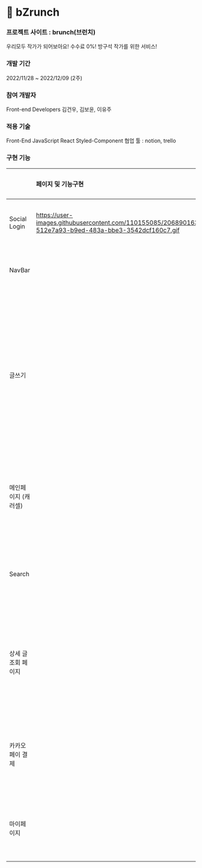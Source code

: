 # 🥨 bZrunch

### 프로젝트 사이트 : brunch(브런치)

<aside> 우리모두 작가가 되어보아요!
수수료 0%! 방구석 작가를 위한 서비스!
</aside>

### 개발 기간

2022/11/28 ~ 2022/12/09 (2주)

### 참여 개발자

Front-end Developers
김건우, 김보윤, 이유주

### 적용 기술

Front-End
JavaScript React Styled-Component
협업 툴 : notion, trello

### 구현 기능

||페이지 및 기능구현|설명|담당 개발자|
|---|:---|:---:|---:|
|Social Login|https://user-images.githubusercontent.com/110155085/206890163-512e7a93-b9ed-483a-bbe3-3542dcf160c7.gif|- 카카오로그인 구현|FE-`김보윤`<br>BE-`이동근`|
|NavBar||- 모달창 형식으로 구현|FE-`김보윤`|
|글쓰기||- S3업로드 및 URL전달, 글쓰기 내용, 사진, 색상 선택, 카테고리선택, 무료, 유료 나누기|FE-`김건우`<br>BE-`오현상`|
|메인페이지 (캐러셀)||- Slick 라이브러리 사용하여 캐러셀 구현|FE-`김보윤`<br>BE-`오현상`|
|Search||쿼리 스트링으로 실시간 검색 기능 구현|FE-`이유주`<br>BE-`이동근`|
|상세 글 조회 페이지||좋아요, 구독 기능/ 유료,무료 글 UI 구분/ 장바구니 버튼 |FE-`이유주`<br>BE-`이동근`|
|카카오페이 결제||- 카카오페이 API 사용하여 결제 기능 구현|FE-`김보윤`<br>BE-`오현상`|
|마이페이지||- 좋아요,구매,내가 쓴 글 불러오기|FE-`이유주`<br>BE-`오현상`|
